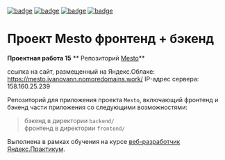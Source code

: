 [![badge](https://img.shields.io/badge/Technologies-HTML5-orange)](https://html.spec.whatwg.org/multipage/) [![badge](https://img.shields.io/badge/Technologies-CSS3-blue)](https://www.w3.org/Style/CSS/#specs) [![badge](https://img.shields.io/badge/Technologies-JS-yellow)](https://www.w3.org/Style/CSS/#specs) [![badge](https://img.shields.io/badge/Technologies-REACT-lightblue)](https://ru.reactjs.org/)

# Проект Mesto фронтенд + бэкенд
**Проектная работа 15**
** Репозиторий [Mesto](git@github.com:ivanovanatalya/react-mesto-api-full.git)**

ссылка на сайт, размещенный на Яндекс.Облаке: 
https://mesto.ivanovann.nomoredomains.work/
IP-адрес сервера: 158.160.25.239

Репозиторий для приложения проекта `Mesto`, включающий фронтенд и бэкенд части приложения со следующими возможностями:
> бэкенд в директории `backend/`  
> фронтенд в директории `frontend/`

Выполнена в рамках обучения на курсе [веб-разработчик Яндекс.Практикум](https://practicum.yandex.ru/web/?utm_source=practicum&utm_medium=email&utm_campaign=sendr-597315).
